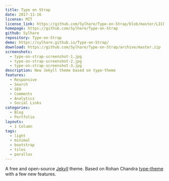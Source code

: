 ```yaml
---
title: Type on Strap
date: 2017-11-16
license: MIT
license_link: https://github.com/Sylhare/Type-on-Strap/blob/master/LICENSE
homepage: https://github.com/Sylhare/Type-on-Strap
github: Sylhare
repository: Type-on-Strap
demo: https://sylhare.github.io/Type-on-Strap/
download: https://github.com/Sylhare/Type-on-Strap/archive/master.zip
screenshots:
  - type-on-strap-screenshot-1.jpg
  - type-on-strap-screenshot-2.jpg
  - type-on-strap-screenshot-3.jpg
description: New Jekyll theme based on type-theme
features:
  - Responsive
  - Search
  - SEO
  - Comments
  - Analytics
  - Social Links
categories:
  - Blog
  - Portfolio
layouts:
  - 1 Column
tags:
  - light
  - minimal
  - bootstrap
  - tiles
  - parallax
---
```


A free and open-source [Jekyll](https://jekyllrb.com) theme. Based on Rohan Chandra [type-theme](https://github.com/rohanchandra/type-theme) with a few new features.
